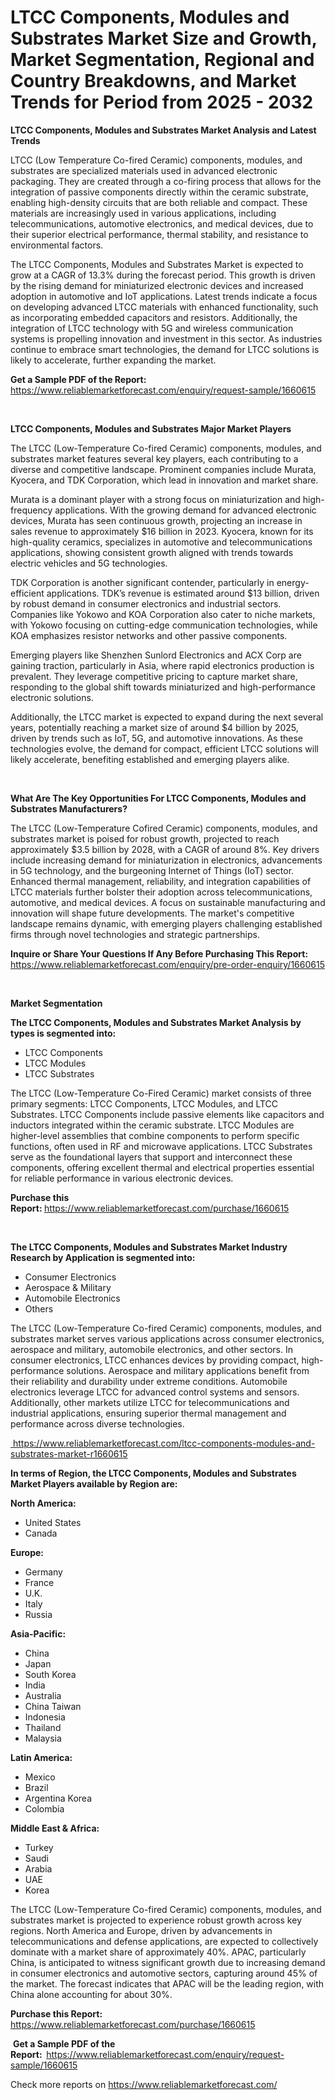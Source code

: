 <p><h1>LTCC Components, Modules and Substrates Market Size and Growth, Market Segmentation, Regional and Country Breakdowns, and Market Trends for Period from 2025 -  2032</h1></p><p><strong>LTCC Components, Modules and Substrates Market Analysis and Latest Trends</strong></p>
<p><p>LTCC (Low Temperature Co-fired Ceramic) components, modules, and substrates are specialized materials used in advanced electronic packaging. They are created through a co-firing process that allows for the integration of passive components directly within the ceramic substrate, enabling high-density circuits that are both reliable and compact. These materials are increasingly used in various applications, including telecommunications, automotive electronics, and medical devices, due to their superior electrical performance, thermal stability, and resistance to environmental factors.</p><p>The LTCC Components, Modules and Substrates Market is expected to grow at a CAGR of 13.3% during the forecast period. This growth is driven by the rising demand for miniaturized electronic devices and increased adoption in automotive and IoT applications. Latest trends indicate a focus on developing advanced LTCC materials with enhanced functionality, such as incorporating embedded capacitors and resistors. Additionally, the integration of LTCC technology with 5G and wireless communication systems is propelling innovation and investment in this sector. As industries continue to embrace smart technologies, the demand for LTCC solutions is likely to accelerate, further expanding the market.</p></p>
<p><strong>Get a Sample PDF of the Report:&nbsp;</strong> <a href="https://www.reliablemarketforecast.com/enquiry/request-sample/1660615?utm_campaign=1893&utm_medium=2&utm_source=Github&utm_content=ia&utm_term=17012025&utm_id=ltcc-components-modules-and-substrates">https://www.reliablemarketforecast.com/enquiry/request-sample/1660615</a></p>
<p>&nbsp;</p>
<p><strong>LTCC Components, Modules and Substrates Major Market Players</strong></p>
<p><p>The LTCC (Low-Temperature Co-fired Ceramic) components, modules, and substrates market features several key players, each contributing to a diverse and competitive landscape. Prominent companies include Murata, Kyocera, and TDK Corporation, which lead in innovation and market share.</p><p>Murata is a dominant player with a strong focus on miniaturization and high-frequency applications. With the growing demand for advanced electronic devices, Murata has seen continuous growth, projecting an increase in sales revenue to approximately $16 billion in 2023. Kyocera, known for its high-quality ceramics, specializes in automotive and telecommunications applications, showing consistent growth aligned with trends towards electric vehicles and 5G technologies.</p><p>TDK Corporation is another significant contender, particularly in energy-efficient applications. TDK’s revenue is estimated around $13 billion, driven by robust demand in consumer electronics and industrial sectors. Companies like Yokowo and KOA Corporation also cater to niche markets, with Yokowo focusing on cutting-edge communication technologies, while KOA emphasizes resistor networks and other passive components.</p><p>Emerging players like Shenzhen Sunlord Electronics and ACX Corp are gaining traction, particularly in Asia, where rapid electronics production is prevalent. They leverage competitive pricing to capture market share, responding to the global shift towards miniaturized and high-performance electronic solutions.</p><p>Additionally, the LTCC market is expected to expand during the next several years, potentially reaching a market size of around $4 billion by 2025, driven by trends such as IoT, 5G, and automotive innovations. As these technologies evolve, the demand for compact, efficient LTCC solutions will likely accelerate, benefiting established and emerging players alike.</p></p>
<p>&nbsp;</p>
<p><strong>What Are The Key Opportunities For LTCC Components, Modules and Substrates Manufacturers?</strong></p>
<p><p>The LTCC (Low-Temperature Cofired Ceramic) components, modules, and substrates market is poised for robust growth, projected to reach approximately $3.5 billion by 2028, with a CAGR of around 8%. Key drivers include increasing demand for miniaturization in electronics, advancements in 5G technology, and the burgeoning Internet of Things (IoT) sector. Enhanced thermal management, reliability, and integration capabilities of LTCC materials further bolster their adoption across telecommunications, automotive, and medical devices. A focus on sustainable manufacturing and innovation will shape future developments. The market's competitive landscape remains dynamic, with emerging players challenging established firms through novel technologies and strategic partnerships.</p></p>
<p><strong>Inquire or Share Your Questions If Any Before Purchasing This Report:</strong> <a href="https://www.reliablemarketforecast.com/enquiry/pre-order-enquiry/1660615?utm_campaign=1893&utm_medium=2&utm_source=Github&utm_content=ia&utm_term=17012025&utm_id=ltcc-components-modules-and-substrates">https://www.reliablemarketforecast.com/enquiry/pre-order-enquiry/1660615</a></p>
<p>&nbsp;</p>
<p><strong>Market Segmentation</strong></p>
<p><strong>The LTCC Components, Modules and Substrates Market Analysis by types is segmented into:</strong></p>
<p><ul><li>LTCC Components</li><li>LTCC Modules</li><li>LTCC Substrates</li></ul></p>
<p><p>The LTCC (Low-Temperature Co-Fired Ceramic) market consists of three primary segments: LTCC Components, LTCC Modules, and LTCC Substrates. LTCC Components include passive elements like capacitors and inductors integrated within the ceramic substrate. LTCC Modules are higher-level assemblies that combine components to perform specific functions, often used in RF and microwave applications. LTCC Substrates serve as the foundational layers that support and interconnect these components, offering excellent thermal and electrical properties essential for reliable performance in various electronic devices.</p></p>
<p><strong>Purchase this Report:&nbsp;</strong><a href="https://www.reliablemarketforecast.com/purchase/1660615?utm_campaign=1893&utm_medium=2&utm_source=Github&utm_content=ia&utm_term=17012025&utm_id=ltcc-components-modules-and-substrates">https://www.reliablemarketforecast.com/purchase/1660615</a></p>
<p>&nbsp;</p>
<p><strong>The LTCC Components, Modules and Substrates Market Industry Research by Application is segmented into:</strong></p>
<p><ul><li>Consumer Electronics</li><li>Aerospace & Military</li><li>Automobile Electronics</li><li>Others</li></ul></p>
<p><p>The LTCC (Low-Temperature Co-fired Ceramic) components, modules, and substrates market serves various applications across consumer electronics, aerospace and military, automobile electronics, and other sectors. In consumer electronics, LTCC enhances devices by providing compact, high-performance solutions. Aerospace and military applications benefit from their reliability and durability under extreme conditions. Automobile electronics leverage LTCC for advanced control systems and sensors. Additionally, other markets utilize LTCC for telecommunications and industrial applications, ensuring superior thermal management and performance across diverse technologies.</p></p>
<p><a href="https://www.reliablemarketforecast.com/ltcc-components-modules-and-substrates-market-r1660615?utm_campaign=1893&utm_medium=2&utm_source=Github&utm_content=ia&utm_term=17012025&utm_id=ltcc-components-modules-and-substrates">&nbsp;https://www.reliablemarketforecast.com/ltcc-components-modules-and-substrates-market-r1660615</a></p>
<p><strong>In terms of Region, the LTCC Components, Modules and Substrates Market Players available by Region are:</strong></p>
<p>
    <p> <strong> North America: </strong>
        <ul>
            <li>United States</li>
            <li>Canada</li>
        </ul>
        </p> 
    <p> <strong> Europe: </strong>
        <ul>
            <li>Germany</li>
            <li>France</li>
            <li>U.K.</li>
            <li>Italy</li>
            <li>Russia</li>
        </ul>
        </p> 
    <p> <strong> Asia-Pacific: </strong>
        <ul>
            <li>China</li>
            <li>Japan</li>
            <li>South Korea</li>
            <li>India</li>
            <li>Australia</li>
            <li>China Taiwan</li>
            <li>Indonesia</li>
            <li>Thailand</li>
            <li>Malaysia</li>
        </ul>
        </p> 
    <p> <strong> Latin America: </strong>
        <ul>
            <li>Mexico</li>
            <li>Brazil</li>
            <li>Argentina Korea</li>
            <li>Colombia</li>
        </ul>
        </p> 
    <p> <strong> Middle East & Africa: </strong>
        <ul>
            <li>Turkey</li>
            <li>Saudi</li>
            <li>Arabia</li>
            <li>UAE</li>
            <li>Korea</li>
        </ul>
    </p>
    </p>
<p><p>The LTCC (Low-Temperature Co-fired Ceramic) components, modules, and substrates market is projected to experience robust growth across key regions. North America and Europe, driven by advancements in telecommunications and defense applications, are expected to collectively dominate with a market share of approximately 40%. APAC, particularly China, is anticipated to witness significant growth due to increasing demand in consumer electronics and automotive sectors, capturing around 45% of the market. The forecast indicates that APAC will be the leading region, with China alone accounting for about 30%.</p></p>
<p><strong>Purchase this Report: </strong><a href="https://www.reliablemarketforecast.com/purchase/1660615?utm_campaign=1893&utm_medium=2&utm_source=Github&utm_content=ia&utm_term=17012025&utm_id=ltcc-components-modules-and-substrates">https://www.reliablemarketforecast.com/purchase/1660615</a></p>
<p>&nbsp;<strong>Get a Sample PDF of the Report:&nbsp;&nbsp;</strong><a href="https://www.reliablemarketforecast.com/enquiry/request-sample/1660615?utm_campaign=1893&utm_medium=2&utm_source=Github&utm_content=ia&utm_term=17012025&utm_id=ltcc-components-modules-and-substrates">https://www.reliablemarketforecast.com/enquiry/request-sample/1660615</a></p>
<p><strong></strong></p>
<p>Check more reports on <a href="https://www.reliablemarketforecast.com/?utm_campaign=1893&utm_medium=2&utm_source=Github&utm_content=ia&utm_term=17012025&utm_id=ltcc-components-modules-and-substrates">https://www.reliablemarketforecast.com/</a></p>
